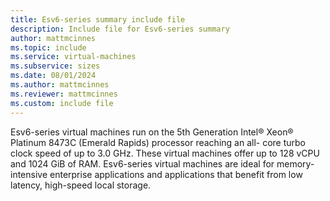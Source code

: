 ```yaml
---
title: Esv6-series summary include file
description: Include file for Esv6-series summary
author: mattmcinnes
ms.topic: include
ms.service: virtual-machines
ms.subservice: sizes
ms.date: 08/01/2024
ms.author: mattmcinnes
ms.reviewer: mattmcinnes
ms.custom: include file
---
```

Esv6-series virtual machines run on the 5th Generation Intel® Xeon® Platinum 8473C (Emerald Rapids) processor reaching an all- core turbo clock speed of up to 3.0 GHz. These virtual machines offer up to 128 vCPU and 1024 GiB of RAM. Esv6-series virtual machines are ideal for memory-intensive enterprise applications and applications that benefit from low latency, high-speed local storage.
